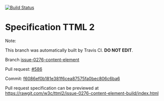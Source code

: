 [![Build Status](https://travis-ci.org/w3c/ttml2.svg?branch=issue-0276-content-element)](https://travis-ci.org/w3c/ttml2)


# Specification TTML 2


Note:


This branch was automatically built by Travis CI. <b>DO NOT EDIT</b>.


 Branch [issue-0276-content-element](https://github.com/w3c/ttml2/tree/issue-0276-content-element)


 Pull request: [#586](https://github.com/w3c/ttml2/pull/586)


 Commit: [f6086ef0b181e381f6cea87575fa0bec806c6ba6](https://github.com/w3c/ttml2/commit/f6086ef0b181e381f6cea87575fa0bec806c6ba6)

Pull request specification can be previewed at https://rawgit.com/w3c/ttml2/issue-0276-content-element-build/index.html



